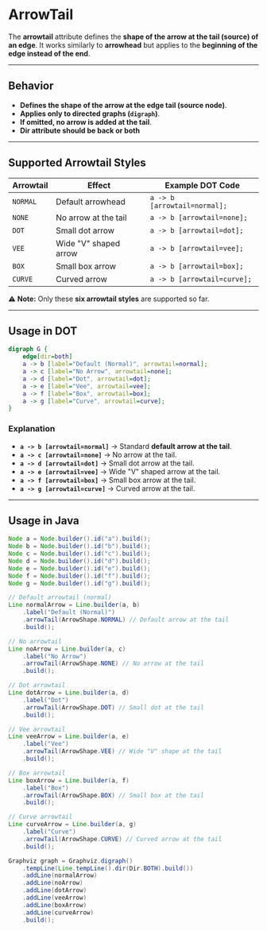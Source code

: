 # ArrowTail

The **arrowtail** attribute defines the **shape of the arrow at the tail (source) of an edge**. It works similarly to **arrowhead** but applies to the **beginning of the edge instead of the end**.

------

## **Behavior**

- **Defines the shape of the arrow at the edge tail (source node)**.
- **Applies only to directed graphs (`digraph`)**.
- **If omitted, no arrow is added at the tail**.
- **Dir attribute should be back or both**

------

## **Supported Arrowtail Styles**

| **Arrowtail** | **Effect**            | **Example DOT Code**         |
| ------------- | --------------------- | ---------------------------- |
| `NORMAL`      | Default arrowhead     | `a -> b [arrowtail=normal];` |
| `NONE`        | No arrow at the tail  | `a -> b [arrowtail=none];`   |
| `DOT`         | Small dot arrow       | `a -> b [arrowtail=dot];`    |
| `VEE`         | Wide "V" shaped arrow | `a -> b [arrowtail=vee];`    |
| `BOX`         | Small box arrow       | `a -> b [arrowtail=box];`    |
| `CURVE`       | Curved arrow          | `a -> b [arrowtail=curve];`  |

⚠ **Note:** Only these **six arrowtail styles** are supported so far.

------

## **Usage in DOT**

```dot
digraph G {
    edge[dir=both]
    a -> b [label="Default (Normal)", arrowtail=normal];
    a -> c [label="No Arrow", arrowtail=none];
    a -> d [label="Dot", arrowtail=dot];
    a -> e [label="Vee", arrowtail=vee];
    a -> f [label="Box", arrowtail=box];
    a -> g [label="Curve", arrowtail=curve];
}
```

### **Explanation**

- **`a -> b [arrowtail=normal]`** → Standard **default arrow at the tail**.
- **`a -> c [arrowtail=none]`** → No arrow at the tail.
- **`a -> d [arrowtail=dot]`** → Small dot arrow at the tail.
- **`a -> e [arrowtail=vee]`** → Wide "V" shaped arrow at the tail.
- **`a -> f [arrowtail=box]`** → Small box arrow at the tail.
- **`a -> g [arrowtail=curve]`** → Curved arrow at the tail.

------

## **Usage in Java**

```java
Node a = Node.builder().id("a").build();
Node b = Node.builder().id("b").build();
Node c = Node.builder().id("c").build();
Node d = Node.builder().id("d").build();
Node e = Node.builder().id("e").build();
Node f = Node.builder().id("f").build();
Node g = Node.builder().id("g").build();

// Default arrowtail (normal)
Line normalArrow = Line.builder(a, b)
    .label("Default (Normal)")
    .arrowTail(ArrowShape.NORMAL) // Default arrow at the tail
    .build();

// No arrowtail
Line noArrow = Line.builder(a, c)
    .label("No Arrow")
    .arrowTail(ArrowShape.NONE) // No arrow at the tail
    .build();

// Dot arrowtail
Line dotArrow = Line.builder(a, d)
    .label("Dot")
    .arrowTail(ArrowShape.DOT) // Small dot at the tail
    .build();

// Vee arrowtail
Line veeArrow = Line.builder(a, e)
    .label("Vee")
    .arrowTail(ArrowShape.VEE) // Wide "V" shape at the tail
    .build();

// Box arrowtail
Line boxArrow = Line.builder(a, f)
    .label("Box")
    .arrowTail(ArrowShape.BOX) // Small box at the tail
    .build();

// Curve arrowtail
Line curveArrow = Line.builder(a, g)
    .label("Curve")
    .arrowTail(ArrowShape.CURVE) // Curved arrow at the tail
    .build();

Graphviz graph = Graphviz.digraph()
    .tempLine(Line.tempLine().dir(Dir.BOTH).build())
    .addLine(normalArrow)
    .addLine(noArrow)
    .addLine(dotArrow)
    .addLine(veeArrow)
    .addLine(boxArrow)
    .addLine(curveArrow)
    .build();
```


